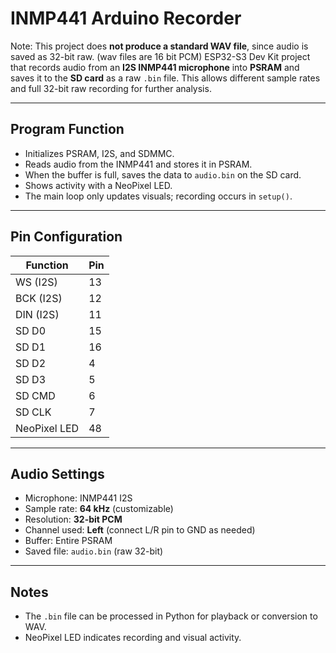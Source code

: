# INMP441 Arduino Recorder

Note: This project does **not produce a standard WAV file**, since audio is saved as 32-bit raw. (wav files are 16 bit PCM)
ESP32-S3 Dev Kit project that records audio from an **I2S INMP441 microphone** into **PSRAM** and saves it to the **SD card** as a raw `.bin` file. This allows different sample rates and full 32-bit raw recording for further analysis.

---

## Program Function

- Initializes PSRAM, I2S, and SDMMC.
- Reads audio from the INMP441 and stores it in PSRAM.
- When the buffer is full, saves the data to `audio.bin` on the SD card.
- Shows activity with a NeoPixel LED.
- The main loop only updates visuals; recording occurs in `setup()`.

---

## Pin Configuration

| Function        | Pin |
|-----------------|-----|
| WS (I2S)        | 13  |
| BCK (I2S)       | 12  |
| DIN (I2S)       | 11  |
| SD D0           | 15  |
| SD D1           | 16  |
| SD D2           | 4   |
| SD D3           | 5   |
| SD CMD          | 6   |
| SD CLK          | 7   |
| NeoPixel LED    | 48  |

---

## Audio Settings

- Microphone: INMP441 I2S  
- Sample rate: **64 kHz** (customizable)  
- Resolution: **32-bit PCM**  
- Channel used: **Left** (connect L/R pin to GND as needed)  
- Buffer: Entire PSRAM  
- Saved file: `audio.bin` (raw 32-bit)  

---

## Notes

- The `.bin` file can be processed in Python for playback or conversion to WAV.  
- NeoPixel LED indicates recording and visual activity.

